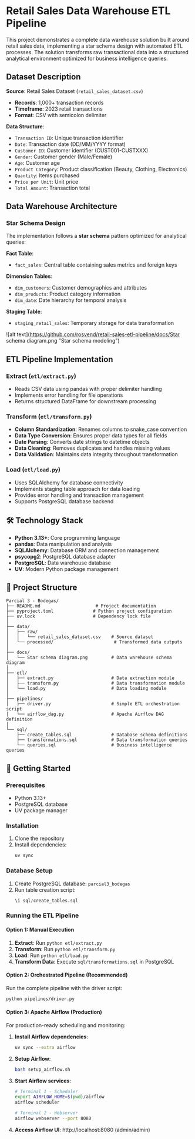 # Retail Sales Data Warehouse ETL Pipeline

This project demonstrates a complete data warehouse solution built around retail sales data, implementing a star schema design with automated ETL processes. The solution transforms raw transactional data into a structured analytical environment optimized for business intelligence queries.

## Dataset Description

**Source**: Retail Sales Dataset (`retail_sales_dataset.csv`)
- **Records**: 1,000+ transaction records
- **Timeframe**: 2023 retail transactions
- **Format**: CSV with semicolon delimiter

**Data Structure**:
- `Transaction ID`: Unique transaction identifier
- `Date`: Transaction date (DD/MM/YYYY format)
- `Customer ID`: Customer identifier (CUST001-CUSTXXX)
- `Gender`: Customer gender (Male/Female)
- `Age`: Customer age
- `Product Category`: Product classification (Beauty, Clothing, Electronics)
- `Quantity`: Items purchased
- `Price per Unit`: Unit price
- `Total Amount`: Transaction total

## Data Warehouse Architecture

### Star Schema Design
The implementation follows a **star schema** pattern optimized for analytical queries:

**Fact Table**:
- `fact_sales`: Central table containing sales metrics and foreign keys

**Dimension Tables**:
- `dim_customers`: Customer demographics and attributes
- `dim_products`: Product category information
- `dim_date`: Date hierarchy for temporal analysis

**Staging Table**:
- `staging_retail_sales`: Temporary storage for data transformation

![alt text](https://github.com/rosvend/retail-sales-etl-pipeline/docs/Star schema diagram.png "Star schema modeling")

## ETL Pipeline Implementation

### Extract (`etl/extract.py`)
- Reads CSV data using pandas with proper delimiter handling
- Implements error handling for file operations
- Returns structured DataFrame for downstream processing

### Transform (`etl/transform.py`)
- **Column Standardization**: Renames columns to snake_case convention
- **Data Type Conversion**: Ensures proper data types for all fields
- **Date Parsing**: Converts date strings to datetime objects
- **Data Cleaning**: Removes duplicates and handles missing values
- **Data Validation**: Maintains data integrity throughout transformation

### Load (`etl/load.py`)
- Uses SQLAlchemy for database connectivity
- Implements staging table approach for data loading
- Provides error handling and transaction management
- Supports PostgreSQL database backend

## 🛠️ Technology Stack

- **Python 3.13+**: Core programming language
- **pandas**: Data manipulation and analysis
- **SQLAlchemy**: Database ORM and connection management
- **psycopg2**: PostgreSQL database adapter
- **PostgreSQL**: Data warehouse database
- **UV**: Modern Python package management

## 📁 Project Structure

```
Parcial 3 - Bodegas/
├── README.md                     # Project documentation
├── pyproject.toml               # Python project configuration
├── uv.lock                      # Dependency lock file
│
├── data/
│   ├── raw/
│   │   └── retail_sales_dataset.csv    # Source dataset
│   └── processed/                       # Transformed data outputs
│
├── docs/
│   └── Star schema diagram.png         # Data warehouse schema diagram
│
├── etl/
│   ├── extract.py                      # Data extraction module
│   ├── transform.py                    # Data transformation module
│   └── load.py                         # Data loading module
│
├── pipelines/
│   ├── driver.py                       # Simple ETL orchestration script
│   └── airflow_dag.py                  # Apache Airflow DAG definition
│
└── sql/
    ├── create_tables.sql               # Database schema definitions
    ├── transformations.sql             # Data transformation queries
    └── queries.sql                     # Business intelligence queries
```

## 🚀 Getting Started

### Prerequisites
- Python 3.13+
- PostgreSQL database
- UV package manager

### Installation
1. Clone the repository
2. Install dependencies:
   ```bash
   uv sync
   ```

### Database Setup
1. Create PostgreSQL database: `parcial3_bodegas`
2. Run table creation script:
   ```sql
   \i sql/create_tables.sql
   ```

### Running the ETL Pipeline

#### Option 1: Manual Execution
1. **Extract**: Run `python etl/extract.py`
2. **Transform**: Run `python etl/transform.py`
3. **Load**: Run `python etl/load.py`
4. **Transform Data**: Execute `sql/transformations.sql` in PostgreSQL

#### Option 2: Orchestrated Pipeline (Recommended)
Run the complete pipeline with the driver script:
```bash
python pipelines/driver.py
```

#### Option 3: Apache Airflow (Production)
For production-ready scheduling and monitoring:

1. **Install Airflow dependencies**:
   ```bash
   uv sync --extra airflow
   ```

2. **Setup Airflow**:
   ```bash
   bash setup_airflow.sh
   ```

3. **Start Airflow services**:
   ```bash
   # Terminal 1 - Scheduler
   export AIRFLOW_HOME=$(pwd)/airflow
   airflow scheduler
   
   # Terminal 2 - Webserver  
   airflow webserver --port 8080
   ```

4. **Access Airflow UI**: http://localhost:8080 (admin/admin)